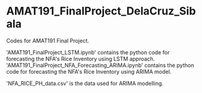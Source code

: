 # AMAT191_FinalProject_DelaCruz_Sibala
Codes for AMAT191 Final Project.

'AMAT191_FinalProject_LSTM.ipynb' contains the python code for forecasting the NFA's Rice Inventory using LSTM approach.
'AMAT191_FinalProject_NFA_Forecasting_ARIMA.ipynb' contains the python code for forecasting the NFA's Rice Inventory using ARIMA model.

'NFA_RICE_PH_data.csv' is the data used for ARIMA modelling.
